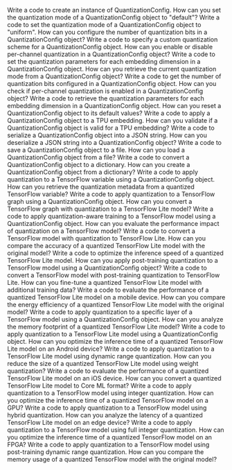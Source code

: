 Write a code to create an instance of QuantizationConfig.
How can you set the quantization mode of a QuantizationConfig object to "default"?
Write a code to set the quantization mode of a QuantizationConfig object to "uniform".
How can you configure the number of quantization bits in a QuantizationConfig object?
Write a code to specify a custom quantization scheme for a QuantizationConfig object.
How can you enable or disable per-channel quantization in a QuantizationConfig object?
Write a code to set the quantization parameters for each embedding dimension in a QuantizationConfig object.
How can you retrieve the current quantization mode from a QuantizationConfig object?
Write a code to get the number of quantization bits configured in a QuantizationConfig object.
How can you check if per-channel quantization is enabled in a QuantizationConfig object?
Write a code to retrieve the quantization parameters for each embedding dimension in a QuantizationConfig object.
How can you reset a QuantizationConfig object to its default values?
Write a code to apply a QuantizationConfig object to a TPU embedding.
How can you validate if a QuantizationConfig object is valid for a TPU embedding?
Write a code to serialize a QuantizationConfig object into a JSON string.
How can you deserialize a JSON string into a QuantizationConfig object?
Write a code to save a QuantizationConfig object to a file.
How can you load a QuantizationConfig object from a file?
Write a code to convert a QuantizationConfig object to a dictionary.
How can you create a QuantizationConfig object from a dictionary?
Write a code to apply quantization to a TensorFlow variable using a QuantizationConfig object.
How can you retrieve the quantization metadata from a quantized TensorFlow variable?
Write a code to apply quantization to a TensorFlow graph using a QuantizationConfig object.
How can you convert a TensorFlow graph with quantization to a TensorFlow Lite model?
Write a code to apply quantization-aware training to a TensorFlow model using a QuantizationConfig object.
How can you evaluate the performance impact of quantization on a TensorFlow model?
Write a code to convert a TensorFlow model with quantization to TensorFlow Lite.
How can you compare the accuracy of a quantized TensorFlow Lite model with the original model?
Write a code to optimize the inference speed of a quantized TensorFlow Lite model.
How can you apply post-training quantization to a TensorFlow model using a QuantizationConfig object?
Write a code to convert a TensorFlow model with post-training quantization to TensorFlow Lite.
How can you fine-tune a quantized TensorFlow Lite model with additional training data?
Write a code to evaluate the performance of a quantized TensorFlow Lite model on a mobile device.
How can you compare the energy efficiency of a quantized TensorFlow Lite model with the original model?
Write a code to apply quantization to a specific layer of a TensorFlow model using a QuantizationConfig object.
How can you analyze the memory footprint of a quantized TensorFlow Lite model?
Write a code to apply quantization to a TensorFlow Lite model using a QuantizationConfig object.
How can you optimize the inference time of a quantized TensorFlow Lite model on an Android device?
Write a code to apply quantization to a TensorFlow Lite model using dynamic range quantization.
How can you reduce the size of a quantized TensorFlow Lite model using weight quantization?
Write a code to evaluate the performance of a quantized TensorFlow Lite model on an iOS device.
How can you convert a quantized TensorFlow Lite model to Core ML format?
Write a code to apply quantization to a TensorFlow model using integer quantization.
How can you optimize the inference time of a quantized TensorFlow model on a GPU?
Write a code to apply quantization to a TensorFlow model using hybrid quantization.
How can you analyze the latency of a quantized TensorFlow Lite model on an edge device?
Write a code to apply quantization to a TensorFlow model using full integer quantization.
How can you optimize the inference time of a quantized TensorFlow model on an FPGA?
Write a code to apply quantization to a TensorFlow model using post-training dynamic range quantization.
How can you compare the memory usage of a quantized TensorFlow model with the original model?